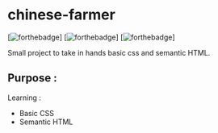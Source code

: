 # chinese-farmer
[![forthebadge](https://forthebadge.com/images/badges/uses-html.svg)]
[![forthebadge](https://forthebadge.com/images/badges/uses-css.svg)]
[![forthebadge](https://forthebadge.com/images/badges/0-percent-optimized.svg)]

Small project to take in hands basic css and semantic HTML. 

## Purpose : 
Learning : 
* Basic CSS
* Semantic HTML
